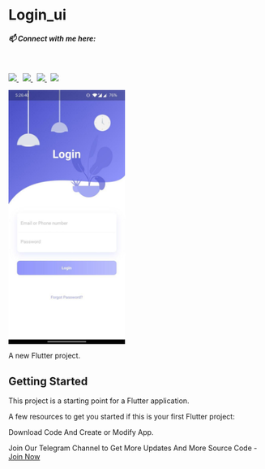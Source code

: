 # Login_ui

##### 📫 Connect with me here:<br />
 <br />
 <p>
  <a href="https://www.instagram.com/princu.09">
    <img src="https://img.shields.io/badge/princu.09-386938188?style=flat&logo=instagram&color=black">
  </a> &nbsp; 
  <a href="https://twitter.com/princu09">
    <img src="https://img.shields.io/badge/@princu09-30302f?style=flat&logo=twitter&color=black">
  </a>&nbsp; 
  <a href="https://github.com/princu09">
    <img src="https://img.shields.io/badge/@princu09-30302f?style=flat&logo=github&color=black">
  </a>&nbsp;
    <a href="https://www.t.me/proghub09">
    <img src="https://img.shields.io/badge/ProgHub09-386938188?style=flat&logo=telegram&color=black">
  </a>
</p>


<img src="https://github.com/princu09/Flutter-Login_UI/blob/master/Login%20UI.jpg?raw=true" height="500px" align="center">

A new Flutter project.

## Getting Started

This project is a starting point for a Flutter application.

A few resources to get you started if this is your first Flutter project:

Download Code And Create or Modify App.

Join Our Telegram Channel to Get More Updates And More Source Code - [Join Now](https://t.me/ProgHub09)
